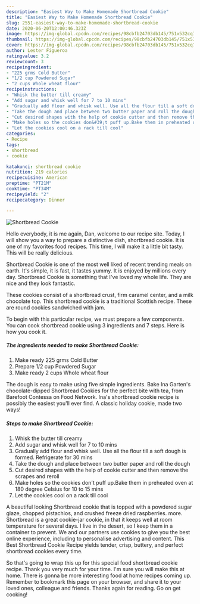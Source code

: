 ```yaml
---
description: "Easiest Way to Make Homemade Shortbread Cookie"
title: "Easiest Way to Make Homemade Shortbread Cookie"
slug: 2551-easiest-way-to-make-homemade-shortbread-cookie
date: 2020-06-20T12:00:46.323Z
image: https://img-global.cpcdn.com/recipes/98cbfb24703db145/751x532cq70/shortbread-cookie-recipe-main-photo.jpg
thumbnail: https://img-global.cpcdn.com/recipes/98cbfb24703db145/751x532cq70/shortbread-cookie-recipe-main-photo.jpg
cover: https://img-global.cpcdn.com/recipes/98cbfb24703db145/751x532cq70/shortbread-cookie-recipe-main-photo.jpg
author: Lester Figueroa
ratingvalue: 3.2
reviewcount: 3
recipeingredient:
- "225 grms Cold Butter"
- "1/2 cup Powdered Sugar"
- "2 cups Whole wheat flour"
recipeinstructions:
- "Whisk the butter till creamy"
- "Add sugar and whisk well for 7 to 10 mins"
- "Gradually add flour and whisk well. Use all the flour till a soft dough is formed. Refrigerate for 30 mins"
- "Take the dough and place between two butter paper and roll the dough"
- "Cut desired shapes with the help of cookie cutter and then remove the scrapes and reroll"
- "Make holes so the cookies don&#39;t puff up.Bake them in preheated oven at 180 degree Celsius for 10 to 15 mins"
- "Let the cookies cool on a rack till cool"
categories:
- Recipe
tags:
- shortbread
- cookie

katakunci: shortbread cookie 
nutrition: 219 calories
recipecuisine: American
preptime: "PT21M"
cooktime: "PT34M"
recipeyield: "2"
recipecategory: Dinner

---
```



![Shortbread Cookie](https://img-global.cpcdn.com/recipes/98cbfb24703db145/751x532cq70/shortbread-cookie-recipe-main-photo.jpg)

Hello everybody, it is me again, Dan, welcome to our recipe site. Today, I will show you a way to prepare a distinctive dish, shortbread cookie. It is one of my favorites food recipes. This time, I will make it a little bit tasty. This will be really delicious.

Shortbread Cookie is one of the most well liked of recent trending meals on earth. It's simple, it is fast, it tastes yummy. It is enjoyed by millions every day. Shortbread Cookie is something that I've loved my whole life. They are nice and they look fantastic.

These cookies consist of a shortbread crust, firm caramel center, and a milk chocolate top. This shortbread cookie is a traditional Scottish recipe. These are round cookies sandwiched with jam.


To begin with this particular recipe, we must prepare a few components. You can cook shortbread cookie using 3 ingredients and 7 steps. Here is how you cook it.

<!--inarticleads1-->

##### The ingredients needed to make Shortbread Cookie:

1. Make ready 225 grms Cold Butter
1. Prepare 1/2 cup Powdered Sugar
1. Make ready 2 cups Whole wheat flour


The dough is easy to make using five simple ingredients. Bake Ina Garten&#39;s chocolate-dipped Shortbread Cookies for the perfect bite with tea, from Barefoot Contessa on Food Network. Ina&#39;s shortbread cookie recipe is possibly the easiest you&#39;ll ever find. A classic holiday cookie, made two ways! 

<!--inarticleads2-->

##### Steps to make Shortbread Cookie:

1. Whisk the butter till creamy
1. Add sugar and whisk well for 7 to 10 mins
1. Gradually add flour and whisk well. Use all the flour till a soft dough is formed. Refrigerate for 30 mins
1. Take the dough and place between two butter paper and roll the dough
1. Cut desired shapes with the help of cookie cutter and then remove the scrapes and reroll
1. Make holes so the cookies don&#39;t puff up.Bake them in preheated oven at 180 degree Celsius for 10 to 15 mins
1. Let the cookies cool on a rack till cool


A beautiful looking Shortbread cookie that is topped with a powdered sugar glaze, chopped pistachios, and crushed freeze dried raspberries. more. Shortbread is a great cookie-jar cookie, in that it keeps well at room temperature for several days. I live in the desert, so I keep them in a container to prevent. We and our partners use cookies to give you the best online experience, including to personalise advertising and content. This Best Shortbread Cookie Recipe yields tender, crisp, buttery, and perfect shortbread cookies every time. 

So that's going to wrap this up for this special food shortbread cookie recipe. Thank you very much for your time. I'm sure you will make this at home. There is gonna be more interesting food at home recipes coming up. Remember to bookmark this page on your browser, and share it to your loved ones, colleague and friends. Thanks again for reading. Go on get cooking!
